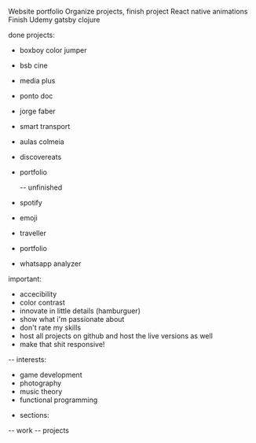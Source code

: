 Website portfolio
Organize projects, finish project
React native animations
Finish Udemy
gatsby
clojure

done projects:

- boxboy color jumper
- bsb cine
- media plus
- ponto doc
- jorge faber
- smart transport
- aulas colmeia
- discovereats
- portfolio

  -- unfinished

- spotify
- emoji
- traveller
- portfolio
- whatsapp analyzer

important:

- accecibility
- color contrast
- innovate in little details (hamburguer)
- show what i'm passionate about
- don't rate my skills
- host all projects on github and host the live versions as well
- make that shit responsive!

-- interests:

- game development
- photography
- music theory
- functional programming

* sections:

-- work
-- projects
